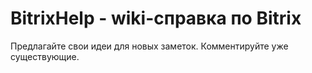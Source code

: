# BitrixHelp - wiki-справка по Bitrix

Предлагайте свои идеи для новых заметок. Комментируйте уже существующие.
